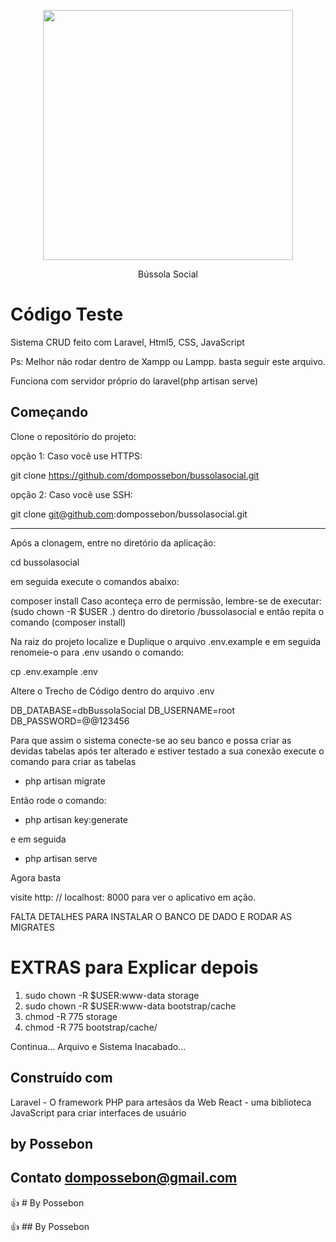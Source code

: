 <p align="center"><img src="https://www.bussolasocial.com.br/site/assets/novo/img/logo-horizontal.png" width="400"></p>

<p align="center">
Bússola Social
</p>

# Código Teste

Sistema CRUD feito com Laravel, Html5, CSS, JavaScript

Ps: Melhor não rodar dentro de Xampp ou Lampp. basta seguir este arquivo.

Funciona com servidor próprio do laravel(php artisan serve)



## Começando

Clone o repositório do projeto:

opção 1: 
Caso você use HTTPS:

git clone https://github.com/dompossebon/bussolasocial.git

opção 2:
Caso você use SSH:

git clone git@github.com:dompossebon/bussolasocial.git

---------------------------------------------------------

Após a clonagem, entre no diretório da aplicação: 

cd bussolasocial

em seguida execute o comandos abaixo:

composer install
Caso aconteça erro de permissão, lembre-se de executar: (sudo chown -R $USER .) dentro do diretorio /bussolasocial
e então repita o comando (composer install)

Na raiz do projeto localize e Duplique o arquivo .env.example e em seguida renomeie-o para .env usando o comando:

cp .env.example .env

Altere o Trecho de Código dentro do arquivo .env

DB_DATABASE=dbBussolaSocial
DB_USERNAME=root
DB_PASSWORD=@@123456

Para que assim o sistema conecte-se ao seu banco e possa criar as devidas tabelas
após ter alterado e estiver testado a sua conexão execute o comando para criar as tabelas

- php artisan migrate

Então rode o comando:

- php artisan key:generate


e em seguida

- php artisan serve

Agora basta

visite http: // localhost: 8000 para ver o aplicativo em ação.



FALTA DETALHES PARA INSTALAR O BANCO DE DADO E RODAR AS MIGRATES

# EXTRAS para Explicar depois

1. sudo chown -R $USER:www-data storage
2. sudo chown -R $USER:www-data bootstrap/cache
3. chmod -R 775 storage
4. chmod -R 775 bootstrap/cache/


Continua... Arquivo e Sistema Inacabado...











## Construído com
Laravel - O framework PHP para artesãos da Web
React - uma biblioteca JavaScript para criar interfaces de usuário

## by Possebon 
## Contato dompossebon@gmail.com


:+1: # By Possebon

:+1: ## By Possebon


